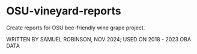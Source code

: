 # OSU-vineyard-reports
Create reports for OSU bee-friendly wine grape project.

WRITTEN BY SAMUEL ROBINSON, NOV 2024; USED ON 2018 - 2023 OBA DATA